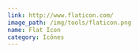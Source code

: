 ```yaml
---
link: http://www.flaticon.com/
image_path: /img/tools/flaticon.png
name: Flat Icon
category: Icônes
---
```

